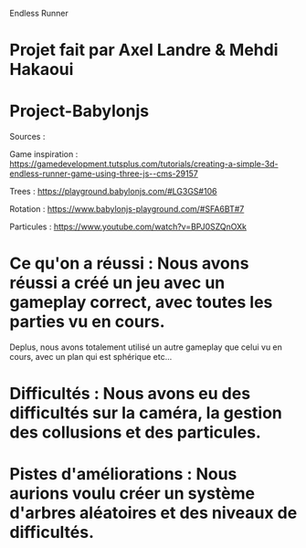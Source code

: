 Endless Runner

# Projet fait par Axel Landre & Mehdi Hakaoui
# Project-Babylonjs

Sources : 

Game inspiration : https://gamedevelopment.tutsplus.com/tutorials/creating-a-simple-3d-endless-runner-game-using-three-js--cms-29157

Trees : https://playground.babylonjs.com/#LG3GS#106

Rotation : https://www.babylonjs-playground.com/#SFA6BT#7

Particules : https://www.youtube.com/watch?v=BPJ0SZQnOXk


# Ce qu'on a réussi : Nous avons réussi a créé un jeu avec un gameplay correct, avec toutes les parties vu en cours.
Deplus, nous avons totalement utilisé un autre gameplay que celui vu en cours, avec un plan qui est sphérique etc...

# Difficultés : Nous avons eu des difficultés sur la caméra, la gestion des collusions et des particules.

# Pistes d'améliorations : Nous aurions voulu créer un système d'arbres aléatoires et des niveaux de difficultés.
